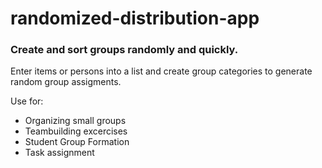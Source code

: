 # randomized-distribution-app

### **Create and sort groups randomly and quickly.**

Enter items or persons into a list and create group categories to generate random group assigments.

Use for:
- Organizing small groups
- Teambuilding excercises
- Student Group Formation
- Task assignment
